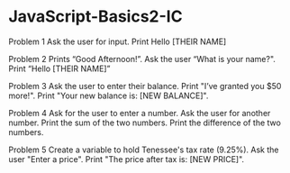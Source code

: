 # JavaScript-Basics2-IC

Problem 1
Ask the user for input. Print Hello [THEIR NAME]

Problem 2
Prints “Good Afternoon!”. Ask the user “What is your name?". Print “Hello [THEIR NAME]”

Problem 3
Ask the user to enter their balance. Print "I’ve granted you $50 more!". Print "Your new balance is: [NEW BALANCE]".

Problem 4
Ask for the user to enter a number. Ask the user for another number. Print the sum of the two numbers. Print the difference of the two numbers.

Problem 5
Create a variable to hold Tenessee's tax rate (9.25%). Ask the user "Enter a price". Print "The price after tax is: [NEW PRICE]".
